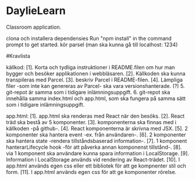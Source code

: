 # DaylieLearn
Classroom application.

clona och installera dependensies
Run "npm install" in the command prompt to get started.
kör parsel (man ska kunna gå till localhost: 1234)




#Kravlista

källkod:
[1]. Korta och tydliga instruktioner i README.filen om hur man bygger och besöker applikationen i webbläsaren.
[2]. Källkoden ska kunna transpileras med Parcel.
[3]. beskriv Parcel i README-filen.
[4]. Lämpliga filer -som inte kan genereras av Parcel- ska vara versionshanterade. (?)
5. git-repot är samma som i tidigare inlämningsuppgift.
6. git-repot ska innehålla samma index.html och app.html, som ska fungera på samma sätt som i tidigare inlämningsuppgift.

app.html:
[1]. app.html ska renderas med React när den besöks.
[2]. React träd ska bestå av 5 komponenter.
[3]. komponenterna ska finnas med i källkoden -på github-.
[4]. React komponenterna är skrivna med JSX.
[5]. 2 komponenter ska hantera event -ex. från användaren-.
[6]. 2 komponenter ska hantera state -rendera tillståndsbaserad information-.
[7]. 1 komponent hanterarLifecycle hook -för att påverka annan komponenst tillstånd-.
[8]. via 1 komponent ska användare kunna spara information i LocalStorage.
[9]. Information i LocalStorage används vid rendering av React-trädet.
[10]. I app.html används egen css eller ett bibliotek för att ge kompnenter stil och form.
[11]. I app.html används egen css för att ge komponenter rörelse.